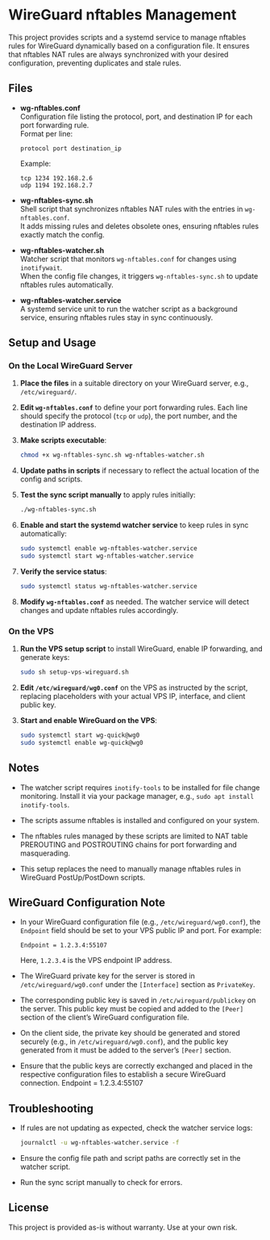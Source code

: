 # WireGuard nftables Management

This project provides scripts and a systemd service to manage nftables rules for WireGuard dynamically based on a configuration file. It ensures that nftables NAT rules are always synchronized with your desired configuration, preventing duplicates and stale rules.

## Files

- **wg-nftables.conf**  
  Configuration file listing the protocol, port, and destination IP for each port forwarding rule.  
  Format per line:

  ```
  protocol port destination_ip
  ```

  Example:

  ```
  tcp 1234 192.168.2.6
  udp 1194 192.168.2.7
  ```

- **wg-nftables-sync.sh**  
  Shell script that synchronizes nftables NAT rules with the entries in `wg-nftables.conf`.  
  It adds missing rules and deletes obsolete ones, ensuring nftables rules exactly match the config.

- **wg-nftables-watcher.sh**  
  Watcher script that monitors `wg-nftables.conf` for changes using `inotifywait`.  
  When the config file changes, it triggers `wg-nftables-sync.sh` to update nftables rules automatically.

- **wg-nftables-watcher.service**  
  A systemd service unit to run the watcher script as a background service, ensuring nftables rules stay in sync continuously.

## Setup and Usage

### On the Local WireGuard Server

1. **Place the files** in a suitable directory on your WireGuard server, e.g., `/etc/wireguard/`.

2. **Edit `wg-nftables.conf`** to define your port forwarding rules. Each line should specify the protocol (`tcp` or `udp`), the port number, and the destination IP address.

3. **Make scripts executable**:

   ```bash
   chmod +x wg-nftables-sync.sh wg-nftables-watcher.sh
   ```

4. **Update paths in scripts** if necessary to reflect the actual location of the config and scripts.

5. **Test the sync script manually** to apply rules initially:

   ```bash
   ./wg-nftables-sync.sh
   ```

6. **Enable and start the systemd watcher service** to keep rules in sync automatically:

   ```bash
   sudo systemctl enable wg-nftables-watcher.service
   sudo systemctl start wg-nftables-watcher.service
   ```

7. **Verify the service status**:

   ```bash
   sudo systemctl status wg-nftables-watcher.service
   ```

8. **Modify `wg-nftables.conf`** as needed. The watcher service will detect changes and update nftables rules accordingly.

### On the VPS

1. **Run the VPS setup script** to install WireGuard, enable IP forwarding, and generate keys:

   ```bash
   sudo sh setup-vps-wireguard.sh
   ```

2. **Edit `/etc/wireguard/wg0.conf`** on the VPS as instructed by the script, replacing placeholders with your actual VPS IP, interface, and client public key.

3. **Start and enable WireGuard on the VPS**:

   ```bash
   sudo systemctl start wg-quick@wg0
   sudo systemctl enable wg-quick@wg0
   ```

## Notes

- The watcher script requires `inotify-tools` to be installed for file change monitoring. Install it via your package manager, e.g., `sudo apt install inotify-tools`.

- The scripts assume nftables is installed and configured on your system.

- The nftables rules managed by these scripts are limited to NAT table PREROUTING and POSTROUTING chains for port forwarding and masquerading.

- This setup replaces the need to manually manage nftables rules in WireGuard PostUp/PostDown scripts.

## WireGuard Configuration Note

- In your WireGuard configuration file (e.g., `/etc/wireguard/wg0.conf`), the `Endpoint` field should be set to your VPS public IP and port. For example:

  ```
  Endpoint = 1.2.3.4:55107
  ```

  Here, `1.2.3.4` is the VPS endpoint IP address.

- The WireGuard private key for the server is stored in `/etc/wireguard/wg0.conf` under the `[Interface]` section as `PrivateKey`.

- The corresponding public key is saved in `/etc/wireguard/publickey` on the server. This public key must be copied and added to the `[Peer]` section of the client’s WireGuard configuration file.

- On the client side, the private key should be generated and stored securely (e.g., in `/etc/wireguard/wg0.conf`), and the public key generated from it must be added to the server’s `[Peer]` section.

- Ensure that the public keys are correctly exchanged and placed in the respective configuration files to establish a secure WireGuard connection.
  Endpoint = 1.2.3.4:55107

## Troubleshooting

- If rules are not updating as expected, check the watcher service logs:

  ```bash
  journalctl -u wg-nftables-watcher.service -f
  ```

- Ensure the config file path and script paths are correctly set in the watcher script.

- Run the sync script manually to check for errors.

## License

This project is provided as-is without warranty. Use at your own risk.
